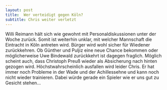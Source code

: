 ```yaml
---
layout: post
title:  Wer verteidigt gegen Köln?
subtitle: Chris weiter verletzt
---
```


Willi Reimann hält sich wie gewohnt mit Personaldiskussionen unter der Woche zurück. Somit ist weiterhin unklar, mit welcher Mannschaft die Eintracht in Köln antreten wird. Bürger wird wohl sicher für Wiedener zurückkehren. Ob Günther und Puljiz eine neue Chance bekommen oder möglicherweise Uwe Bindewald zurückkehrt ist dagegen fraglich. Möglich scheint auch, dass Christoph Preuß wieder als Absicherung nach hinten gezogen wird. Höchstwahrscheinlich ausfallen wird leider Chris. Er hat immer noch Probleme in der Wade und der Achillessehne und kann noch nicht wieder trainieren. Dabei würde gerade ein Spieler wie er uns gut zu Gesicht stehen...


